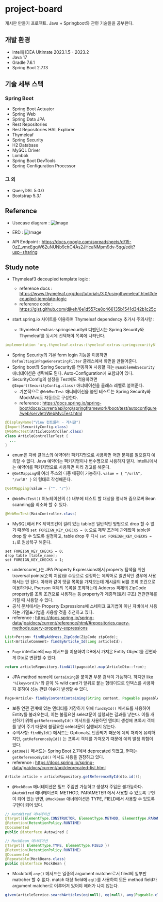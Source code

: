 # project-board
게시판 만들기 프로젝트. Java + Springboot와 관련 기술들을 공부한다.

## 개발 환경

- Intellij IDEA Ultimate 2023.1.5 - 2023.2
- Java 17
- Gradle 7.6.1
- Spring Boot 2.7.13

## 기술 세부 스택

### Spring Boot

- Spring Boot Actuator
- Spring Web
- Spring Data JPA
- Rest Repositories
- Rest Repositories HAL Explorer
- Thymeleaf
- Spring Security
- H2 Database
- MySQL Driver
- Lombok
- Spring Boot DevTools
- Spring Configuration Processor

### 그 외

- QueryDSL 5.0.0
- Bootstrap 5.3.1

## Reference
- Usecase diagram :
  ![Image](https://user-images.githubusercontent.com/104916288/259623671-ee89dab7-54f3-4ecd-956e-c2fe7165070a.svg)

- ERD :
  ![Image](https://user-images.githubusercontent.com/104916288/259964098-1b3eef4d-5fe8-4c36-bdea-c95b9a0e846d.svg)
- API Endpoint : https://docs.google.com/spreadsheets/d/15-0zZ_vmxEgqW62uNUNb9chC4As2JHcaNMpm9dv-5qg/edit?usp=sharing

## Study note

- Thymeleaf3 decoupled template logic :
  - reference docs : https://www.thymeleaf.org/doc/tutorials/3.0/usingthymeleaf.html#decoupled-template-logic
  - reference code : https://gist.github.com/djkeh/6e1d557ce8c466135b1541d342b1c25c
 
- start.spring.io 사이트를 이용하여 Thymeleaf dependency 추가시 주의사항 :
  - thymeleaf-extras-springsecurity6 디펜던시는 Spring Security와 Thymeleaf를 동시에 선택해야 목록에 나타난다.   
```yaml
implementation 'org.thymeleaf.extras:thymeleaf-extras-springsecurity6'
```
- Spring Security의 기본 form login 기능을 이용하면 `DefaultLoginPageGeneratingFilter` 클래스에서 화면을 만들어준다.
- Spring boot와 Spring Security를 연동하여 사용할 때는 `@EnableWebSecurity` 애너테이션은 생략해도 된다. Auto-Configuration에 포함되어 있다.
- SecurityConfig의 설정을 Test에도 적용하려면 `@Import(SecurityConfig.class)` 애너테이션을 클래스 레벨로 붙여준다.
  - 기본적으로 `@WebMvcTest` 애너테이션을 붙인 테스트는 Spring Security와 MockMvc도 자동으로 구성한다. 
  - reference : https://docs.spring.io/spring-boot/docs/current/api/org/springframework/boot/test/autoconfigure/web/servlet/WebMvcTest.html
```java
@DisplayName("View 컨트롤러 - 게시글")
@Import(SecurityConfig.class)
@WebMvcTest(ArticleController.class)
class ArticleControllerTest {
  ...
}
```
- enum은 자바 클래스의 예약어라 팩키지명으로 사용하면 어떤 문제를 일으킬지 예측할 수 없다. Java 예약어는 팩키지명이나 변수명으로 사용하지 말자. IntelliJ에서는 예약어를 팩키지명으로 사용하면 미리 경고를 해준다.
- `@GetMapping`에 여러 주소의 다중 매핑이 가능하다. `value = { "/urlA", "/urlB" }` 의 형태로 작성해준다.
```java
@GetMapping(value = {"", "/"})
```
- `@WebMvcTest()` 어노테이션의 ( ) 내부에 테스트 할 대상을 명시해 줌으로써 Bean scanning을 최소화 할 수 있다.
```java
@WebMvcTest(MainController.class)
```
- MySQL에서 FK 제약조건이 걸려 있는 table은 일반적인 방법으로 drop 할 수 없기 때문에 `set FOREIGN_KEY_CHECKS = 0;`으로 제약 조건에 관계없이 table을 drop 할 수 있도록 설정하고, table drop 후 다시 `set FOREIGN_KEY_CHECKS = 1;`로 원상복구 해준다.
```mysql
set FOREIGN_KEY_CHECKS = 0;
drop table [table_name];
set FOREIGN_KEY_CHECKS = 1;
```
- underscore(_)는 JPA Property Expressions에서 property 탐색을 위한 traversal points(순회 지점)을 수동으로 설정하는 예약어로 일반적인 경우에 사용해서는 안 된다. 아래와 같이 댓글 목록을 가져오는데 게시글의 id를 조회 조건으로 이용하거나, Pserson 객체의 목록을 조회하는데 Adderss 객체의 ZipCode property를 조회 조건으로 사용하는 등 property가 계층적(트리 구조) 연관관계를 가질 때 사용할 수 있다.
- 공식 문서에서는 Property Expressions에 스네이크 표기법이 아닌 자바에서 사용하는 카멜표기법을 사용할 것을 추천하고 있다.
- reference : https://docs.spring.io/spring-data/jpa/docs/current/reference/html/#repositories.query-methods.query-property-expressions
```java
List<Person> findByAddress_ZipCode(ZipCode zipCode);
List<ArticleComment> findByArticle_Id(Long articleId);
```
- `Page` interface의 `map` 메서드를 이용하여 DB에서 가져온 Entity Object를 간편하게 Dto로 변환할 수 있다.
```java
return articleRepository.findAll(pageable).map(ArticleDto::from);
```
- JPA method name에 `Containing`을 붙이면 부분 검색이 가능하다. 하지만 like `'%[keyword]%'`와 같이 % wild card가 앞뒤로 붙는 형태이므로 인덱스를 사용하지 못하여 성능 관련 이슈가 발생할 수 있다.
```java
Page<Article> findByContentContaining(String content, Pageable pageable);
```
- 보통 연관 관계에 있는 엔티티를 저장하기 위해 `findById()` 메서드를 사용하여 Entity를 불러오는데, 이는 불필요한 select문이 실행되는 결과를 낳는다. 이를 개선하기 위해 `getReferenceById()` 메서드를 사용하면 엔티티 생성에 프록시 객체를 넣어 주기 때문에 블필요한 select문이 실행되지 않는다.
- 주의사항:  `findById()` 메서드는 Optional로 반환되기 때문에 예외 처리에 유리하지만, `getReferenceById()` 는 프록시 객체를 가져오기 때문에 예외 발생 위험이 있다.
- `getOne()` 메서드는 Spring Boot 2.7에서 deprecated 되었고, 현재는 `getReferenceById()` 메서드 사용을 권장하고 있다. 
- reference : https://docs.spring.io/spring-data/jpa/docs/current/api/deprecated-list.html
```java
Article article = articleRepository.getReferenceById(dto.id());
```
- `@MockBean` 애너테이션은 필드 주임만 가능하고 생성자 주입은 불가능하다. `@AutoWired` 애너테이션이 METHOD, PARAMETER 에서 사용할 수 있도록 구현이 되어 있는 반면, `@MockBean` 애너테이션은 TYPE, FIELD에서 사용할 수 있도록 구현이 되어 있다.
```java
// AutoWired 애너테이션
@Target({ElementType.CONSTRUCTOR, ElementType.METHOD, ElementType.PARAMETER, ElementType.FIELD, ElementType.ANNOTATION_TYPE})
@Retention(RetentionPolicy.RUNTIME)
@Documented
public @interface Autowired {

// MockBean 애너테이션
@Target({ ElementType.TYPE, ElementType.FIELD })
@Retention(RetentionPolicy.RUNTIME)
@Documented
@Repeatable(MockBeans.class)
public @interface MockBean {
```
- Mockito의 `any()` 메서드는 일종의 argument matcher로서 filed의 일부만 matrcher 할 수 없다. match 대상 field에 `eq()`를 사용하여 모든 method field가 argument matcher로 이루어져 있어야 에러가 나지 않는다.
```java
given(articleService.searchArticles(eq(null), eq(null), any(Pageable.class))).willReturn(Page.empty());
```